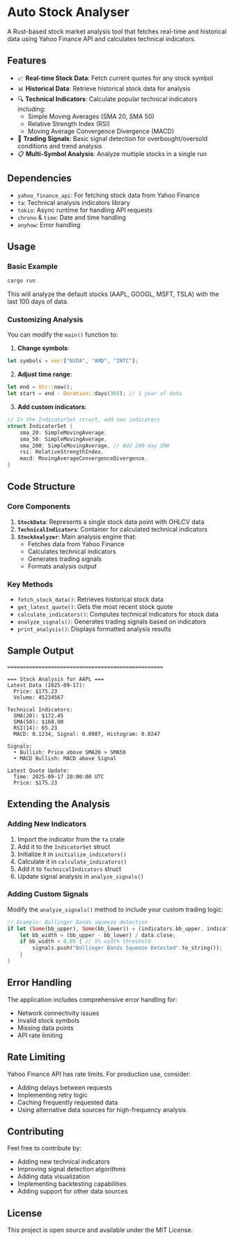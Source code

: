 # Auto Stock Analyser

A Rust-based stock market analysis tool that fetches real-time and historical data using Yahoo Finance API and calculates technical indicators.

## Features

- 📈 **Real-time Stock Data**: Fetch current quotes for any stock symbol
- 📊 **Historical Data**: Retrieve historical stock data for analysis
- 🔍 **Technical Indicators**: Calculate popular technical indicators including:
  - Simple Moving Averages (SMA 20, SMA 50)
  - Relative Strength Index (RSI)
  - Moving Average Convergence Divergence (MACD)
- 🚨 **Trading Signals**: Basic signal detection for overbought/oversold conditions and trend analysis
- 📋 **Multi-Symbol Analysis**: Analyze multiple stocks in a single run

## Dependencies

- `yahoo_finance_api`: For fetching stock data from Yahoo Finance
- `ta`: Technical analysis indicators library
- `tokio`: Async runtime for handling API requests
- `chrono` & `time`: Date and time handling
- `anyhow`: Error handling

## Usage

### Basic Example

```bash
cargo run
```

This will analyze the default stocks (AAPL, GOOGL, MSFT, TSLA) with the last 100 days of data.

### Customizing Analysis

You can modify the `main()` function to:

1. **Change symbols**:
```rust
let symbols = vec!["NVDA", "AMD", "INTC"];
```

2. **Adjust time range**:
```rust
let end = Utc::now();
let start = end - Duration::days(365); // 1 year of data
```

3. **Add custom indicators**:
```rust
// In the IndicatorSet struct, add new indicators
struct IndicatorSet {
    sma_20: SimpleMovingAverage,
    sma_50: SimpleMovingAverage,
    sma_200: SimpleMovingAverage, // Add 200-day SMA
    rsi: RelativeStrengthIndex,
    macd: MovingAverageConvergenceDivergence,
}
```

## Code Structure

### Core Components

1. **`StockData`**: Represents a single stock data point with OHLCV data
2. **`TechnicalIndicators`**: Container for calculated technical indicators
3. **`StockAnalyzer`**: Main analysis engine that:
   - Fetches data from Yahoo Finance
   - Calculates technical indicators
   - Generates trading signals
   - Formats analysis output

### Key Methods

- `fetch_stock_data()`: Retrieves historical stock data
- `get_latest_quote()`: Gets the most recent stock quote
- `calculate_indicators()`: Computes technical indicators for stock data
- `analyze_signals()`: Generates trading signals based on indicators
- `print_analysis()`: Displays formatted analysis results

## Sample Output

```
==================================================

=== Stock Analysis for AAPL ===
Latest Data (2025-09-17):
  Price: $175.23
  Volume: 45234567

Technical Indicators:
  SMA(20): $172.45
  SMA(50): $168.90
  RSI(14): 65.23
  MACD: 0.1234, Signal: 0.0987, Histogram: 0.0247

Signals:
  • Bullish: Price above SMA20 > SMA50
  • MACD Bullish: MACD above Signal

Latest Quote Update:
  Time: 2025-09-17 20:00:00 UTC
  Price: $175.23
```

## Extending the Analysis

### Adding New Indicators

1. Import the indicator from the `ta` crate
2. Add it to the `IndicatorSet` struct
3. Initialize it in `initialize_indicators()`
4. Calculate it in `calculate_indicators()`
5. Add it to `TechnicalIndicators` struct
6. Update signal analysis in `analyze_signals()`

### Adding Custom Signals

Modify the `analyze_signals()` method to include your custom trading logic:

```rust
// Example: Bollinger Bands squeeze detection
if let (Some(bb_upper), Some(bb_lower)) = (indicators.bb_upper, indicators.bb_lower) {
    let bb_width = (bb_upper - bb_lower) / data.close;
    if bb_width < 0.05 { // 5% width threshold
        signals.push("Bollinger Bands Squeeze Detected".to_string());
    }
}
```

## Error Handling

The application includes comprehensive error handling for:
- Network connectivity issues
- Invalid stock symbols
- Missing data points
- API rate limiting

## Rate Limiting

Yahoo Finance API has rate limits. For production use, consider:
- Adding delays between requests
- Implementing retry logic
- Caching frequently requested data
- Using alternative data sources for high-frequency analysis

## Contributing

Feel free to contribute by:
- Adding new technical indicators
- Improving signal detection algorithms
- Adding data visualization
- Implementing backtesting capabilities
- Adding support for other data sources

## License

This project is open source and available under the MIT License.